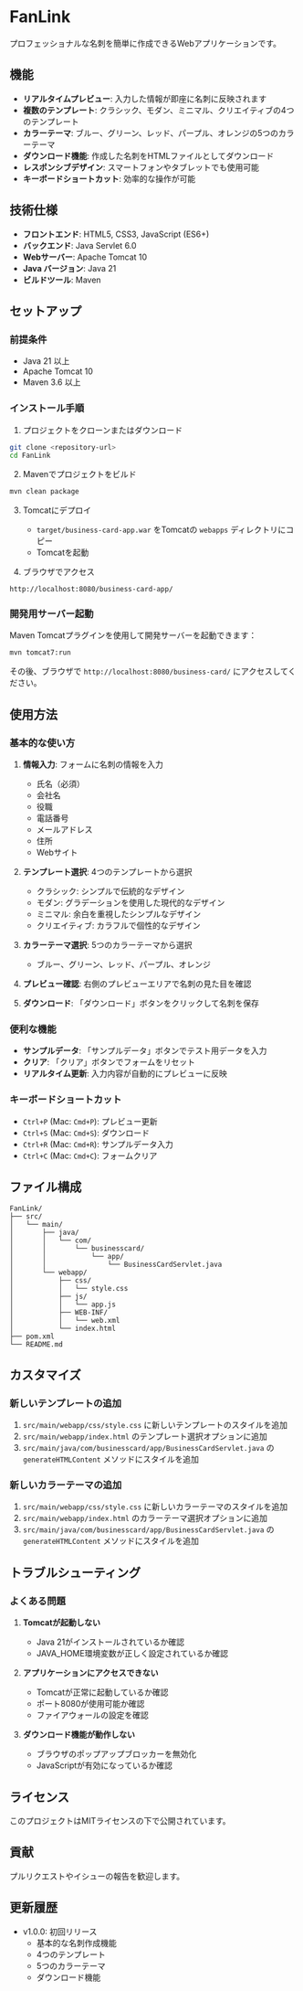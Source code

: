 # FanLink

プロフェッショナルな名刺を簡単に作成できるWebアプリケーションです。

## 機能

- **リアルタイムプレビュー**: 入力した情報が即座に名刺に反映されます
- **複数のテンプレート**: クラシック、モダン、ミニマル、クリエイティブの4つのテンプレート
- **カラーテーマ**: ブルー、グリーン、レッド、パープル、オレンジの5つのカラーテーマ
- **ダウンロード機能**: 作成した名刺をHTMLファイルとしてダウンロード
- **レスポンシブデザイン**: スマートフォンやタブレットでも使用可能
- **キーボードショートカット**: 効率的な操作が可能

## 技術仕様

- **フロントエンド**: HTML5, CSS3, JavaScript (ES6+)
- **バックエンド**: Java Servlet 6.0
- **Webサーバー**: Apache Tomcat 10
- **Java バージョン**: Java 21
- **ビルドツール**: Maven

## セットアップ

### 前提条件

- Java 21 以上
- Apache Tomcat 10
- Maven 3.6 以上

### インストール手順

1. プロジェクトをクローンまたはダウンロード
```bash
git clone <repository-url>
cd FanLink
```

2. Mavenでプロジェクトをビルド
```bash
mvn clean package
```

3. Tomcatにデプロイ
   - `target/business-card-app.war` をTomcatの `webapps` ディレクトリにコピー
   - Tomcatを起動

4. ブラウザでアクセス
```
http://localhost:8080/business-card-app/
```

### 開発用サーバー起動

Maven Tomcatプラグインを使用して開発サーバーを起動できます：

```bash
mvn tomcat7:run
```

その後、ブラウザで `http://localhost:8080/business-card/` にアクセスしてください。

## 使用方法

### 基本的な使い方

1. **情報入力**: フォームに名刺の情報を入力
   - 氏名（必須）
   - 会社名
   - 役職
   - 電話番号
   - メールアドレス
   - 住所
   - Webサイト

2. **テンプレート選択**: 4つのテンプレートから選択
   - クラシック: シンプルで伝統的なデザイン
   - モダン: グラデーションを使用した現代的なデザイン
   - ミニマル: 余白を重視したシンプルなデザイン
   - クリエイティブ: カラフルで個性的なデザイン

3. **カラーテーマ選択**: 5つのカラーテーマから選択
   - ブルー、グリーン、レッド、パープル、オレンジ

4. **プレビュー確認**: 右側のプレビューエリアで名刺の見た目を確認

5. **ダウンロード**: 「ダウンロード」ボタンをクリックして名刺を保存

### 便利な機能

- **サンプルデータ**: 「サンプルデータ」ボタンでテスト用データを入力
- **クリア**: 「クリア」ボタンでフォームをリセット
- **リアルタイム更新**: 入力内容が自動的にプレビューに反映

### キーボードショートカット

- `Ctrl+P` (Mac: `Cmd+P`): プレビュー更新
- `Ctrl+S` (Mac: `Cmd+S`): ダウンロード
- `Ctrl+R` (Mac: `Cmd+R`): サンプルデータ入力
- `Ctrl+C` (Mac: `Cmd+C`): フォームクリア

## ファイル構成

```
FanLink/
├── src/
│   └── main/
│       ├── java/
│       │   └── com/
│       │       └── businesscard/
│       │           └── app/
│       │               └── BusinessCardServlet.java
│       └── webapp/
│           ├── css/
│           │   └── style.css
│           ├── js/
│           │   └── app.js
│           ├── WEB-INF/
│           │   └── web.xml
│           └── index.html
├── pom.xml
└── README.md
```

## カスタマイズ

### 新しいテンプレートの追加

1. `src/main/webapp/css/style.css` に新しいテンプレートのスタイルを追加
2. `src/main/webapp/index.html` のテンプレート選択オプションに追加
3. `src/main/java/com/businesscard/app/BusinessCardServlet.java` の `generateHTMLContent` メソッドにスタイルを追加

### 新しいカラーテーマの追加

1. `src/main/webapp/css/style.css` に新しいカラーテーマのスタイルを追加
2. `src/main/webapp/index.html` のカラーテーマ選択オプションに追加
3. `src/main/java/com/businesscard/app/BusinessCardServlet.java` の `generateHTMLContent` メソッドにスタイルを追加

## トラブルシューティング

### よくある問題

1. **Tomcatが起動しない**
   - Java 21がインストールされているか確認
   - JAVA_HOME環境変数が正しく設定されているか確認

2. **アプリケーションにアクセスできない**
   - Tomcatが正常に起動しているか確認
   - ポート8080が使用可能か確認
   - ファイアウォールの設定を確認

3. **ダウンロード機能が動作しない**
   - ブラウザのポップアップブロッカーを無効化
   - JavaScriptが有効になっているか確認

## ライセンス

このプロジェクトはMITライセンスの下で公開されています。

## 貢献

プルリクエストやイシューの報告を歓迎します。

## 更新履歴

- v1.0.0: 初回リリース
  - 基本的な名刺作成機能
  - 4つのテンプレート
  - 5つのカラーテーマ
  - ダウンロード機能 